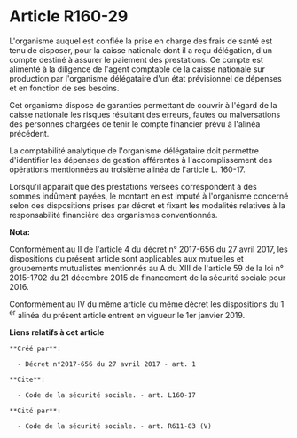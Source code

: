 # Article R160-29

L'organisme auquel est confiée la prise en charge des frais de santé est tenu de disposer, pour la caisse nationale dont il a
reçu délégation, d'un compte destiné à assurer le paiement des prestations. Ce compte est alimenté à la diligence de l'agent
comptable de la caisse nationale sur production par l'organisme délégataire d'un état prévisionnel de dépenses et en fonction
de ses besoins. 

Cet organisme dispose de garanties permettant de couvrir à l'égard de la caisse nationale les risques résultant des erreurs,
fautes ou malversations des personnes chargées de tenir le compte financier prévu à l'alinéa précédent. 

La comptabilité analytique de l'organisme délégataire doit permettre d'identifier les dépenses de gestion afférentes à
l'accomplissement des opérations mentionnées au troisième alinéa de l'article L. 160-17. 

Lorsqu'il apparaît que des prestations versées correspondent à des sommes indûment payées, le montant en est imputé à
l'organisme concerné selon des dispositions prises par décret et fixant les modalités relatives à la responsabilité
financière des organismes conventionnés.

**Nota:**

Conformément au II de l'article 4 du décret n° 2017-656 du 27 avril 2017, les dispositions du présent article sont
applicables aux mutuelles et groupements mutualistes mentionnés au A du XIII de l'article 59 de la loi n° 2015-1702 du 21
décembre 2015 de financement de la sécurité sociale pour 2016.

Conformément au IV du même article du même décret les dispositions du 1
  <sup>er</sup> alinéa du présent article entrent en vigueur le 1er janvier 2019.

**Liens relatifs à cet article**

	**Créé par**:

	  - Décret n°2017-656 du 27 avril 2017 - art. 1

	**Cite**:

	  - Code de la sécurité sociale. - art. L160-17

	**Cité par**:

	  - Code de la sécurité sociale. - art. R611-83 (V)

